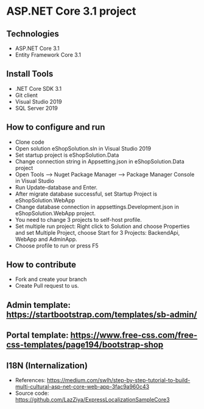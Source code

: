 # ASP.NET Core 3.1 project

## Technologies

- ASP.NET Core 3.1
- Entity Framework Core 3.1

## Install Tools

- .NET Core SDK 3.1
- Git client
- Visual Studio 2019
- SQL Server 2019

## How to configure and run

- Clone code
- Open solution eShopSolution.sln in Visual Studio 2019
- Set startup project is eShopSolution.Data
- Change connection string in Appsetting.json in eShopSolution.Data project
- Open Tools --> Nuget Package Manager --> Package Manager Console in Visual Studio
- Run Update-database and Enter.
- After migrate database successful, set Startup Project is eShopSolution.WebApp
- Change database connection in appsettings.Development.json in eShopSolution.WebApp project.
- You need to change 3 projects to self-host profile.
- Set multiple run project: Right click to Solution and choose Properties and set Multiple Project, choose Start for 3 Projects: BackendApi, WebApp and AdminApp.
- Choose profile to run or press F5

## How to contribute

- Fork and create your branch
- Create Pull request to us.

## Admin template: https://startbootstrap.com/templates/sb-admin/

## Portal template: https://www.free-css.com/free-css-templates/page194/bootstrap-shop

## I18N (Internalization)

- References: https://medium.com/swlh/step-by-step-tutorial-to-build-multi-cultural-asp-net-core-web-app-3fac9a960c43
- Source code: https://github.com/LazZiya/ExpressLocalizationSampleCore3
